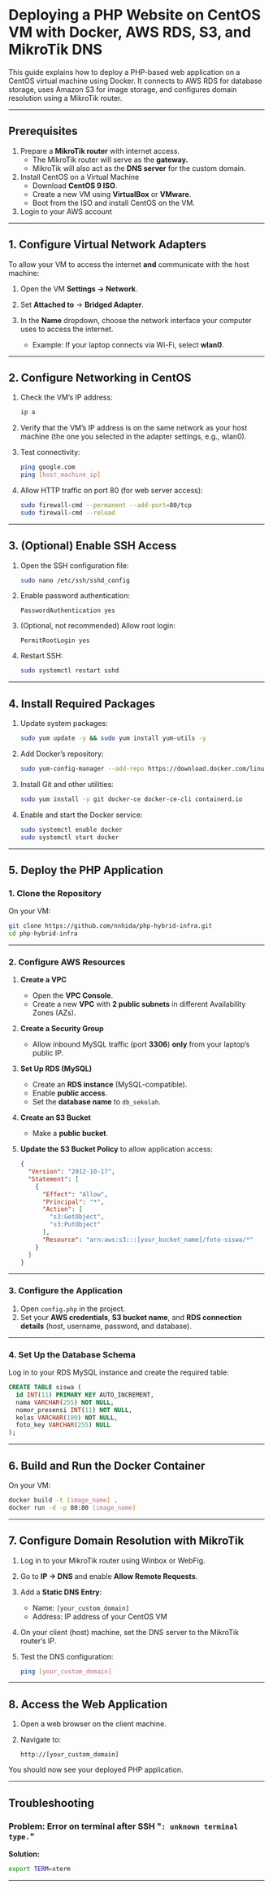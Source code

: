 # Deploying a PHP Website on CentOS VM with Docker, AWS RDS, S3, and MikroTik DNS

This guide explains how to deploy a PHP-based web application on a CentOS virtual machine using Docker. It connects to AWS RDS for database storage, uses Amazon S3 for image storage, and configures domain resolution using a MikroTik router.

---

## Prerequisites

1. Prepare a **MikroTik router** with internet access.
   * The MikroTik router will serve as the **gateway.**
   * MikroTik will also act as the **DNS server** for the custom domain.
2. Install CentOS on a Virtual Machine
   * Download **CentOS 9 ISO**.
   * Create a new VM using **VirtualBox** or **VMware**.
   * Boot from the ISO and install CentOS on the VM.
3. Login to your AWS account

---

## 1. Configure Virtual Network Adapters

To allow your VM to access the internet **and** communicate with the host machine:

1. Open the VM **Settings → Network**.
2. Set **Attached to** → **Bridged Adapter**.
3. In the **Name** dropdown, choose the network interface your computer uses to access the internet.

   * Example: If your laptop connects via Wi-Fi, select **wlan0**.

---

## 2. Configure Networking in CentOS

1. Check the VM’s IP address:

   ```bash
   ip a
   ```

2. Verify that the VM’s IP address is on the same network as your host machine (the one you selected in the adapter settings, e.g., wlan0).

3. Test connectivity:

   ```bash
   ping google.com        
   ping [host_machine_ip] 
   ```

4. Allow HTTP traffic on port 80 (for web server access):

   ```bash
   sudo firewall-cmd --permanent --add-port=80/tcp
   sudo firewall-cmd --reload
   ```

---

## 3. (Optional) Enable SSH Access

1. Open the SSH configuration file:

   ```bash
   sudo nano /etc/ssh/sshd_config
   ```

2. Enable password authentication:

   ```
   PasswordAuthentication yes
   ```

3. (Optional, not recommended) Allow root login:

   ```
   PermitRootLogin yes
   ```

4. Restart SSH:

   ```bash
   sudo systemctl restart sshd
   ```

---

## 4. Install Required Packages

1. Update system packages:

   ```bash
   sudo yum update -y && sudo yum install yum-utils -y
   ```

2. Add Docker’s repository:

   ```bash
   sudo yum-config-manager --add-repo https://download.docker.com/linux/centos/docker-ce.repo
   ```

3. Install Git and other utilities:

   ```bash
   sudo yum install -y git docker-ce docker-ce-cli containerd.io
   ```

5. Enable and start the Docker service:

   ```bash
   sudo systemctl enable docker
   sudo systemctl start docker
   ```

---

## 5. Deploy the PHP Application

### 1. Clone the Repository

On your VM:

```bash
git clone https://github.com/nnhida/php-hybrid-infra.git
cd php-hybrid-infra
```

---

### 2. Configure AWS Resources

1. **Create a VPC**

   * Open the **VPC Console**.
   * Create a new **VPC** with **2 public subnets** in different Availability Zones (AZs).

2. **Create a Security Group**

   * Allow inbound MySQL traffic (port **3306**) **only** from your laptop’s public IP.

3. **Set Up RDS (MySQL)**

   * Create an **RDS instance** (MySQL-compatible).
   * Enable **public access**.
   * Set the **database name** to `db_sekolah`.

4. **Create an S3 Bucket**

   * Make a **public bucket**.

5. **Update the S3 Bucket Policy** to allow application access:

   ```json
   {
     "Version": "2012-10-17",
     "Statement": [
       {
         "Effect": "Allow",
         "Principal": "*",
         "Action": [
           "s3:GetObject",
           "s3:PutObject"
         ],
         "Resource": "arn:aws:s3:::[your_bucket_name]/foto-siswa/*"
       }
     ]
   }
   ```

---

### 3. Configure the Application

1. Open `config.php` in the project.
2. Set your **AWS credentials**, **S3 bucket name**, and **RDS connection details** (host, username, password, and database).

---

### 4. Set Up the Database Schema

Log in to your RDS MySQL instance and create the required table:

```sql
CREATE TABLE siswa (
  id INT(11) PRIMARY KEY AUTO_INCREMENT,
  nama VARCHAR(255) NOT NULL,
  nomor_presensi INT(11) NOT NULL,
  kelas VARCHAR(100) NOT NULL,
  foto_key VARCHAR(255) NULL
);
```

---

## 6. Build and Run the Docker Container

On your VM:

   ```bash
   docker build -t [image_name] .
   docker run -d -p 80:80 [image_name]
   ```

---

## 7. Configure Domain Resolution with MikroTik

1. Log in to your MikroTik router using Winbox or WebFig.

2. Go to **IP → DNS** and enable **Allow Remote Requests**.

3. Add a **Static DNS Entry**:

   * Name: `[your_custom_domain]`
   * Address: IP address of your CentOS VM

4. On your client (host) machine, set the DNS server to the MikroTik router’s IP.

5. Test the DNS configuration:

   ```bash
   ping [your_custom_domain]
   ```

---

## 8. Access the Web Application

1. Open a web browser on the client machine.
2. Navigate to:

   ```
   http://[your_custom_domain]
   ```

You should now see your deployed PHP application.

---

## Troubleshooting

### Problem: Error on terminal after SSH "`: unknown terminal type.`"

**Solution:**

```bash
export TERM=xterm
```

---

